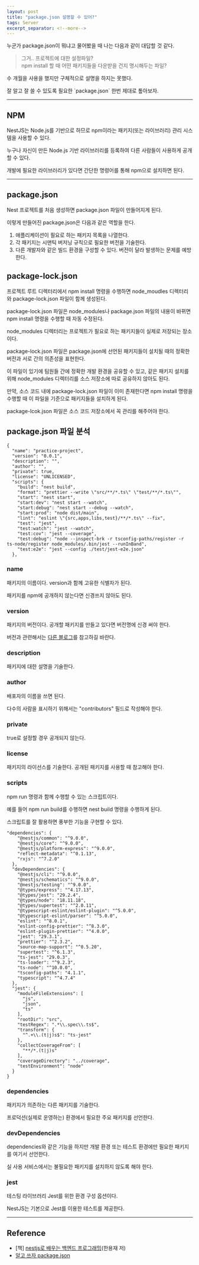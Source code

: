 ```yaml
---
layout: post
title: "package.json 설명할 수 있어?"
tags: Server
excerpt_separator: <!--more-->
---
```


누군가 package.json이 뭐냐고 물어봤을 때 나는 다음과 같이 대답할 것 같다.

> 그거.. 프로젝트에 대한 설정파일?  
> npm install 할 때 어떤 패키지들을 다운받을 건지 명시해두는 파일?

수 개월을 사용을 했지만 구체적으로 설명을 하지는 못했다.<!--more-->

잘 알고 잘 쓸 수 있도록 필요한 \`package.json\` 한번 제대로 톺아보자.

---

## NPM

NestJS는 Node.js를 기반으로 하므로 npm이라는 패키지(또는 라이브러리) 관리 시스템을 사용할 수 있다.

누구나 자신이 만든 Node.js 기반 라이브러리를 등록하여 다른 사람들이 사용하게 공개할 수 있다.

개발에 필요한 라이브러리가 있다면 간단한 명령어를 통해 npm으로 설치하면 된다.

---

## package.json

Nest 프로젝트를 처음 생성하면 package.json 파일이 만들어지게 된다.

이렇게 만들어진 package.json은 다음과 같은 역할을 한다.

1.  애플리케이션이 필요로 하는 패키지 목록을 나열한다.
2.  각 패키지는 시맨틱 버저닝 규칙으로 필요한 버전을 기술한다.
3.  다른 개발자와 같은 빌드 환경을 구성할 수 있다. 버전이 달라 발생하는 문제를 예방한다.

## package-lock.json

프로젝트 루트 디렉터리에서 npm install 명령을 수행하면 node_moudles 디렉터리와 package-lock.json 파일이 함께 생성된다.

package-lock.json 파일은 node_modules나 package.json 파일의 내용이 바뀌면 npm install 명령을 수행할 때 자동 수정된다.

node_modules 디렉터리는 프로젝트가 필요로 하는 패키지들이 실제로 저장되는 장소이다.

package-lock.json 파일은 package.json에 선언된 패키지들이 설치될 때의 정확한 버전과 서로 간의 의존성을 표현한다.

이 파일이 있기에 팀원들 간에 정확한 개발 환경을 공유할 수 있고, 같은 패키지 설치를 위해 node_modules 디렉터리를 소스 저장소에 따로 공유하지 않아도 된다.

만약, 소스 코드 내에 package-lock.json 파일이 이미 존재한다면 npm install 명령을 수행할 때 이 파일을 기준으로 패키지들을 설치하게 된다.

package-lcok.json 파일은 소스 코드 저장소에서 꼭 관리를 해주어야 한다.

## package.json 파일 분석

```
{
  "name": "practice-project",
  "version": "0.0.1",
  "description": "",
  "author": "",
  "private": true,
  "license": "UNLICENSED",
  "scripts": {
    "build": "nest build",
    "format": "prettier --write \"src/**/*.ts\" \"test/**/*.ts\"",
    "start": "nest start",
    "start:dev": "nest start --watch",
    "start:debug": "nest start --debug --watch",
    "start:prod": "node dist/main",
    "lint": "eslint \"{src,apps,libs,test}/**/*.ts\" --fix",
    "test": "jest",
    "test:watch": "jest --watch",
    "test:cov": "jest --coverage",
    "test:debug": "node --inspect-brk -r tsconfig-paths/register -r ts-node/register node_modules/.bin/jest --runInBand",
    "test:e2e": "jest --config ./test/jest-e2e.json"
  },
```

### name

패키지의 이름이다. version과 함께 고유한 식별자가 된다.

패키지를 npm에 공개하지 않는다면 신경쓰지 않아도 된다.

### version

패키지의 버전이다. 공개할 패키지를 만들고 있다면 버전명에 신경 써야 한다.

버전과 관련해서는 [다른 블로그](https://blog.outsider.ne.kr/1041)를 참고하길 바란다.

### description

패키지에 대한 설명을 기술한다.

### author

배포자의 이름을 쓰면 된다.

다수의 사람을 표시하기 위해서는 "contributors" 필드로 작성해야 한다.

### private

true로 설정할 경우 공개되지 않는다.

### license

패키지의 라이선스를 기술한다. 공개된 패키지를 사용할 때 참고해야 한다.

### scripts

npm run 명령과 함께 수행할 수 있는 스크립트이다.

예를 들어 npm run build를 수행하면 nest build 명령을 수행하게 된다.

스크립트를 잘 활용하면 풍부한 기능을 구현할 수 있다.

```
"dependencies": {
    "@nestjs/common": "^9.0.0",
    "@nestjs/core": "^9.0.0",
    "@nestjs/platform-express": "^9.0.0",
    "reflect-metadata": "^0.1.13",
    "rxjs": "^7.2.0"
  },
  "devDependencies": {
    "@nestjs/cli": "^9.0.0",
    "@nestjs/schematics": "^9.0.0",
    "@nestjs/testing": "^9.0.0",
    "@types/express": "^4.17.13",
    "@types/jest": "29.2.4",
    "@types/node": "18.11.18",
    "@types/supertest": "^2.0.11",
    "@typescript-eslint/eslint-plugin": "^5.0.0",
    "@typescript-eslint/parser": "^5.0.0",
    "eslint": "^8.0.1",
    "eslint-config-prettier": "^8.3.0",
    "eslint-plugin-prettier": "^4.0.0",
    "jest": "29.3.1",
    "prettier": "^2.3.2",
    "source-map-support": "^0.5.20",
    "supertest": "^6.1.3",
    "ts-jest": "29.0.3",
    "ts-loader": "^9.2.3",
    "ts-node": "^10.0.0",
    "tsconfig-paths": "4.1.1",
    "typescript": "^4.7.4"
  },
  "jest": {
    "moduleFileExtensions": [
      "js",
      "json",
      "ts"
    ],
    "rootDir": "src",
    "testRegex": ".*\\.spec\\.ts$",
    "transform": {
      "^.+\\.(t|j)s$": "ts-jest"
    },
    "collectCoverageFrom": [
      "**/*.(t|j)s"
    ],
    "coverageDirectory": "../coverage",
    "testEnvironment": "node"
  }
}
```

### dependencies

패키지가 의존하는 다른 패키지를 기술한다.

프로덕션(실제로 운영하는) 환경에서 필요한 주요 패키지를 선언한다.

### devDependencies

dependencies와 같은 기능을 하지만 개발 환경 또는 테스트 환경에만 필요한 패키지를 여기서 선언한다.

실 사용 서비스에서는 불필요한 패키지를 설치하지 않도록 해야 한다.

### jest

테스팅 라이브러리 Jest를 위한 환경 구성 옵션이다.

NestJS는 기본으로 Jest를 이용한 테스트를 제공한다.

---

## Reference

- \[책\] [nestjs로 배우는 백엔드 프로그래밍](https://www.aladin.co.kr/shop/wproduct.aspx?ItemId=306191959&start=pgooglemc)(한용재 저)
- [알고 쓰자 package.json](https://hoya-kim.github.io/2021/09/14/package-json/)
